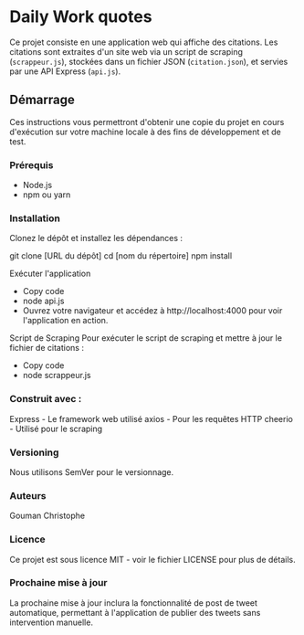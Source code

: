 # Daily Work quotes 

Ce projet consiste en une application web qui affiche des citations. Les citations sont extraites d'un site web via un script de scraping (`scrappeur.js`), stockées dans un fichier JSON (`citation.json`), et servies par une API Express (`api.js`).

## Démarrage

Ces instructions vous permettront d'obtenir une copie du projet en cours d'exécution sur votre machine locale à des fins de développement et de test.

### Prérequis

- Node.js
- npm ou yarn

### Installation

Clonez le dépôt et installez les dépendances : 

git clone [URL du dépôt]
cd [nom du répertoire]
npm install

Exécuter l'application

 - Copy code
 - node api.js
 - Ouvrez votre navigateur et accédez à http://localhost:4000 pour voir l'application en action.

Script de Scraping
Pour exécuter le script de scraping et mettre à jour le fichier de citations :

 - Copy code
 - node scrappeur.js

### Construit avec : 
Express - Le framework web utilisé
axios - Pour les requêtes HTTP
cheerio - Utilisé pour le scraping

### Versioning
Nous utilisons SemVer pour le versionnage.

### Auteurs
Gouman Christophe 

### Licence
Ce projet est sous licence MIT - voir le fichier LICENSE pour plus de détails.

### Prochaine mise à jour
La prochaine mise à jour inclura la fonctionnalité de post de tweet automatique, permettant à l'application de publier des tweets sans intervention manuelle.
